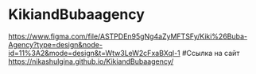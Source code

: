 # KikiandBubaagency
https://www.figma.com/file/ASTPDEn95gNg4aZyMFTSFy/Kiki%26Buba-Agency?type=design&node-id=11%3A2&mode=design&t=Wtw3LeW2cFxaBXql-1
#Ссылка на сайт
https://nikashulgina.github.io/KikiandBubaagency/
